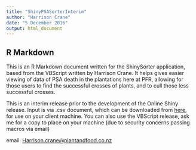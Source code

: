 ```yaml
---
title: "ShinyPSASorterInterim"
author: "Harrison Crane"
date: "5 December 2016"
output: html_document
---
```


## R Markdown

This is an R Markdown document written for the ShinySorter application, based from the VBScript written by Harrison Crane. It helps gives easier viewing of data of PSA death in the plantations here at PFR, allowing for those users to find the successful crosses of plants, and to cull those less successful crosses.

This is an interim release prior to the development of the Online Shiny release. Input is via .csv document, which can be downloaded from <a href="http://shiny.powerplant.pfr.co.nz/PsaBlockSummary/">here</a>, for use on your client machine. You can also use the VBScript release, ask me for a copy to place on your machine (due to security concerns passing macros via email)

email: Harrison.crane@plantandfood.co.nz